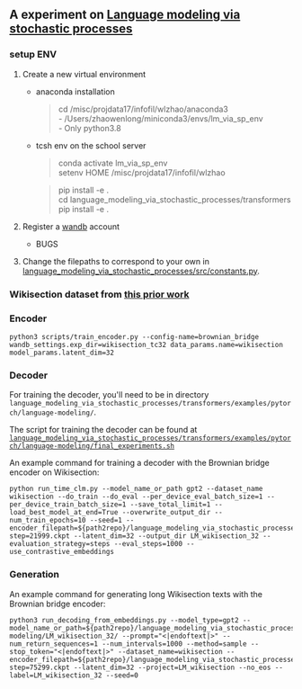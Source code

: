 
## A experiment on [Language modeling via stochastic processes](https://arxiv.org/pdf/2203.11370.pdf) 

### setup ENV

1. Create a new virtual environment  
    + anaconda installation    
        >  cd /misc/projdata17/infofil/wlzhao/anaconda3  
            - /Users/zhaowenlong/miniconda3/envs/lm_via_sp_env  
            - Only python3.8  

    + tcsh env on the school server      
        > conda activate lm_via_sp_env  
        > setenv HOME /misc/projdata17/infofil/wlzhao  

        > pip install -e .  
        > cd language_modeling_via_stochastic_processes/transformers  
        > pip install -e .  

2. Register a [wandb](https://wandb.ai/) account
    + BUGS

3. Change the filepaths to correspond to your own in [language_modeling_via_stochastic_processes/src/constants.py](language_modeling_via_stochastic_processes/src/constants.py).



### Wikisection dataset from [this prior work](https://github.com/sebastianarnold/WikiSection) 

### Encoder  
```
python3 scripts/train_encoder.py --config-name=brownian_bridge wandb_settings.exp_dir=wikisection_tc32 data_params.name=wikisection model_params.latent_dim=32
```

### Decoder

For training the decoder, you'll need to be in directory `language_modeling_via_stochastic_processes/transformers/examples/pytorch/language-modeling/`.

The script for training the decoder can be found at [`language_modeling_via_stochastic_processes/transformers/examples/pytorch/language-modeling/final_experiments.sh`](https://github.com/rosewang2008/language_modeling_via_stochastic_processes/blob/main/language_modeling_via_stochastic_processes/transformers/examples/pytorch/language-modeling/final_experiments.sh)

An example command for training a decoder with the Brownian bridge encoder on Wikisection: 

```
python run_time_clm.py --model_name_or_path gpt2 --dataset_name wikisection --do_train --do_eval --per_device_eval_batch_size=1 --per_device_train_batch_size=1 --save_total_limit=1 --load_best_model_at_end=True --overwrite_output_dir --num_train_epochs=10 --seed=1 --encoder_filepath=${path2repo}/language_modeling_via_stochastic_processes/models/wikisection/tc32/epoch=99-step=21999.ckpt --latent_dim=32 --output_dir LM_wikisection_32 --evaluation_strategy=steps --eval_steps=1000 --use_contrastive_embeddings

```

### Generation

An example command for generating long Wikisection texts with the Brownian bridge encoder: 

```
python3 run_decoding_from_embeddings.py --model_type=gpt2 --model_name_or_path=${path2repo}/language_modeling_via_stochastic_processes/transformers/examples/pytorch/language-modeling/LM_wikisection_32/ --prompt="<|endoftext|>" --num_return_sequences=1 --num_intervals=1000 --method=sample --stop_token="<|endoftext|>" --dataset_name=wikisection --encoder_filepath=${path2repo}/language_modeling_via_stochastic_processes/models/wikisection/tc32/epoch=99-step=75299.ckpt --latent_dim=32 --project=LM_wikisection --no_eos --label=LM_wikisection_32 --seed=0
```

